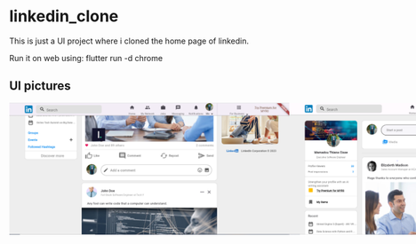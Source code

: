 # linkedin_clone

This is just a UI project where i cloned the home page of linkedin. 

Run it on web using: flutter run -d chrome

## UI pictures

<div style="display: flex; justify-content: space-between;">
    <img src="screenshot/capture.png" alt="Login" style="width: 100%;">
    <img src="screenshot/result.png" alt="Chats" style="width: 100%;">
</div>
